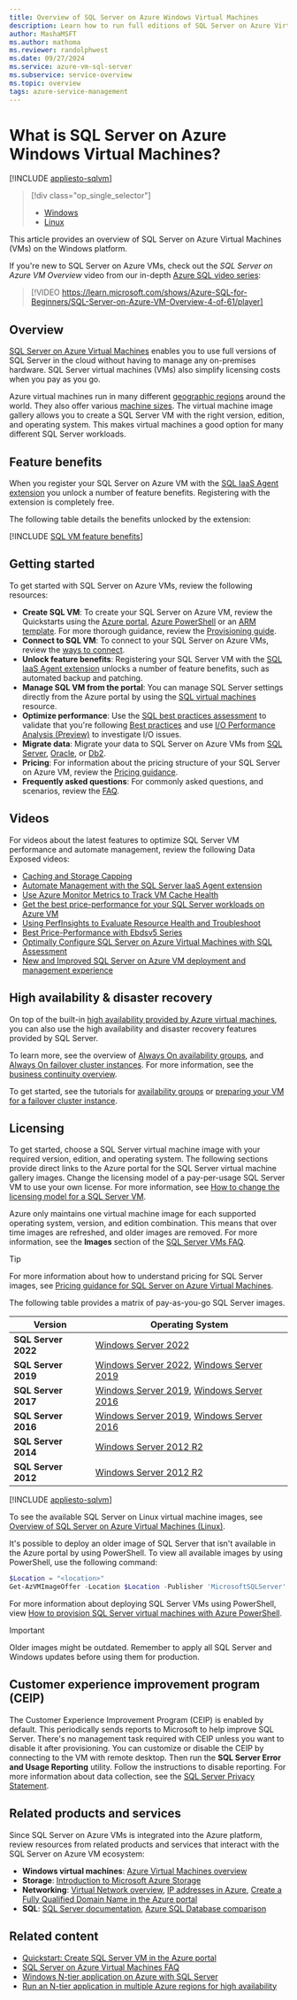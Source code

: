 ```yaml
---
title: Overview of SQL Server on Azure Windows Virtual Machines
description: Learn how to run full editions of SQL Server on Azure Virtual Machines in the cloud without having to manage any on-premises hardware.
author: MashaMSFT
ms.author: mathoma
ms.reviewer: randolphwest
ms.date: 09/27/2024
ms.service: azure-vm-sql-server
ms.subservice: service-overview
ms.topic: overview
tags: azure-service-management
---
```

# What is SQL Server on Azure Windows Virtual Machines?

[!INCLUDE [appliesto-sqlvm](../../includes/appliesto-sqlvm.md)]

> [!div class="op_single_selector"]
> - [Windows](sql-server-on-azure-vm-iaas-what-is-overview.md)
> - [Linux](../linux/sql-server-on-linux-vm-what-is-iaas-overview.md)

This article provides an overview of SQL Server on Azure Virtual Machines (VMs) on the Windows platform.

If you're new to SQL Server on Azure VMs, check out the *SQL Server on Azure VM Overview* video from our in-depth [Azure SQL video series](/shows/Azure-SQL-for-Beginners?WT.mc_id=azuresql4beg_azuresql-ch9-niner):

> [!VIDEO https://learn.microsoft.com/shows/Azure-SQL-for-Beginners/SQL-Server-on-Azure-VM-Overview-4-of-61/player]

## Overview

[SQL Server on Azure Virtual Machines](https://azure.microsoft.com/services/virtual-machines/sql-server/) enables you to use full versions of SQL Server in the cloud without having to manage any on-premises hardware. SQL Server virtual machines (VMs) also simplify licensing costs when you pay as you go.

Azure virtual machines run in many different [geographic regions](https://azure.microsoft.com/regions/) around the world. They also offer various [machine sizes](/azure/virtual-machines/sizes). The virtual machine image gallery allows you to create a SQL Server VM with the right version, edition, and operating system. This makes virtual machines a good option for many different SQL Server workloads.

## Feature benefits

When you register your SQL Server on Azure VM with the [SQL IaaS Agent extension](sql-server-iaas-agent-extension-automate-management.md) you unlock a number of feature benefits. Registering with the extension is completely free.

The following table details the benefits unlocked by the extension:

[!INCLUDE [SQL VM feature benefits](../../includes/sql-vm-feature-benefits.md)]

## Getting started

To get started with SQL Server on Azure VMs, review the following resources:

- **Create SQL VM**: To create your SQL Server on Azure VM, review the Quickstarts using the [Azure portal](sql-vm-create-portal-quickstart.md), [Azure PowerShell](sql-vm-create-powershell-quickstart.md) or an [ARM template](create-sql-vm-resource-manager-template.md). For more thorough guidance, review the [Provisioning guide](create-sql-vm-portal.md).
- **Connect to SQL VM**: To connect to your SQL Server on Azure VMs, review the [ways to connect](ways-to-connect-to-sql.md).
- **Unlock feature benefits**: Registering your SQL Server VM with the [SQL IaaS Agent extension](sql-server-iaas-agent-extension-automate-management.md) unlocks a number of feature benefits, such as automated backup and patching. 
- **Manage SQL VM from the portal**: You can manage SQL Server settings directly from the Azure portal by using the [SQL virtual machines](manage-sql-vm-portal.md) resource.
- **Optimize performance**: Use the [SQL best practices assessment](sql-assessment-for-sql-vm.md) to validate that you're following [Best practices](performance-guidelines-best-practices-checklist.md) and use [I/O Performance Analysis (Preview)](storage-performance-analysis.md) to investigate I/O issues. 
- **Migrate data**: Migrate your data to SQL Server on Azure VMs from [SQL Server](/data-migration/sql-server/virtual-machines/overview), [Oracle](../../migration-guides/virtual-machines/oracle-to-sql-on-azure-vm-guide.md), or [Db2](../../migration-guides/virtual-machines/db2-to-sql-on-azure-vm-guide.md).
- **Pricing**: For information about the pricing structure of your SQL Server on Azure VM, review the [Pricing guidance](pricing-guidance.md).
- **Frequently asked questions**: For commonly asked questions, and scenarios, review the [FAQ](frequently-asked-questions-faq.yml).

## Videos

For videos about the latest features to optimize SQL Server VM performance and automate management, review the following Data Exposed videos:

- [Caching and Storage Capping](/shows/data-exposed/azure-sql-vm-caching-and-storage-capping-ep-1-data-exposed)
- [Automate Management with the SQL Server IaaS Agent extension](/shows/data-exposed/azure-sql-vm-automate-management-with-the-sql-server-iaas-agent-extension-ep-2)
- [Use Azure Monitor Metrics to Track VM Cache Health ](/shows/data-exposed/azure-sql-vm-use-azure-monitor-metrics-to-track-vm-cache-health-ep-3)
- [Get the best price-performance for your SQL Server workloads on Azure VM](/shows/data-exposed/azure-sql-vm-get-the-best-price-performance-for-your-sql-server-workloads-on-azure-vm)
- [Using PerfInsights to Evaluate Resource Health and Troubleshoot](/shows/data-exposed/azure-sql-vm-using-perfinsights-to-evaluate-resource-health-and-troubleshoot-ep-5)
- [Best Price-Performance with Ebdsv5 Series](/shows/data-exposed/azure-sql-vm-best-price-performance-with-ebdsv5-series)
- [Optimally Configure SQL Server on Azure Virtual Machines with SQL Assessment](/shows/data-exposed/optimally-configure-sql-server-on-azure-virtual-machines-with-sql-assessment)
- [New and Improved SQL Server on Azure VM deployment and management experience](/shows/data-exposed/new-and-improved-sql-on-azure-vm-deployment-and-management-experience)

## High availability & disaster recovery

On top of the built-in [high availability provided by Azure virtual machines](/azure/virtual-machines/availability), you can also use the high availability and disaster recovery features provided by SQL Server.

To learn more, see the overview of [Always On availability groups](availability-group-overview.md), and [Always On failover cluster instances](failover-cluster-instance-overview.md). For more information, see the [business continuity overview](business-continuity-high-availability-disaster-recovery-hadr-overview.md).

To get started, see the tutorials for [availability groups](availability-group-manually-configure-prerequisites-tutorial-multi-subnet.md) or [preparing your VM for a failover cluster instance](failover-cluster-instance-prepare-vm.md).

## Licensing

To get started, choose a SQL Server virtual machine image with your required version, edition, and operating system. The following sections provide direct links to the Azure portal for the SQL Server virtual machine gallery images. Change the licensing model of a pay-per-usage SQL Server VM to use your own license. For more information, see [How to change the licensing model for a SQL Server VM](licensing-model-azure-hybrid-benefit-ahb-change.md).

Azure only maintains one virtual machine image for each supported operating system, version, and edition combination. This means that over time images are refreshed, and older images are removed. For more information, see the **Images** section of the [SQL Server VMs FAQ](frequently-asked-questions-faq.yml).

> [!TIP]  
> For more information about how to understand pricing for SQL Server images, see [Pricing guidance for SQL Server on Azure Virtual Machines](pricing-guidance.md).

The following table provides a matrix of pay-as-you-go SQL Server images.

| Version | Operating System |
| --- | --- |
| **SQL Server 2022** | [Windows Server 2022](https://portal.azure.com/#create/microsoftsqlserver.sql2022-ws2022enterprise-gen2) |
| **SQL Server 2019** | [Windows Server 2022](https://portal.azure.com/#create/microsoftsqlserver.sql2019-ws2022enterprise-gen2), [Windows Server 2019](https://portal.azure.com/#create/microsoftsqlserver.sql2019-ws2019enterprise-ARM) |
| **SQL Server 2017** | [Windows Server 2019](https://portal.azure.com/#create/microsoftsqlserver.sql2017-ws2019enterprise-ARM), [Windows Server 2016](https://portal.azure.com/#create/Microsoft.SQLServer2017EnterpriseWindowsServer2016-ARM) |
| **SQL Server 2016** | [Windows Server 2019](https://portal.azure.com/#create/microsoftsqlserver.sql2016sp3-ws2019enterprise), [Windows Server 2016](https://portal.azure.com/#create/Microsoft.SQLServer2016SP2EnterpriseWindowsServer2016-ARM) |
| **SQL Server 2014** | [Windows Server 2012 R2](https://portal.azure.com/#create/microsoftsqlserver.sql2014sp3-ws2012r2enterprise-ARM) |
| **SQL Server 2012** | [Windows Server 2012 R2](https://portal.azure.com/#create/Microsoft.SQLServer2012SP4EnterpriseWindowsServer2012R2-ARM) |

[!INCLUDE [appliesto-sqlvm](../../includes/virtual-machines-2008-end-of-support.md)]

To see the available SQL Server on Linux virtual machine images, see [Overview of SQL Server on Azure Virtual Machines (Linux)](../linux/sql-server-on-linux-vm-what-is-iaas-overview.md).

It's possible to deploy an older image of SQL Server that isn't available in the Azure portal by using PowerShell. To view all available images by using PowerShell, use the following command:

```powershell
$Location = "<location>"
Get-AzVMImageOffer -Location $Location -Publisher 'MicrosoftSQLServer'
```

For more information about deploying SQL Server VMs using PowerShell, view [How to provision SQL Server virtual machines with Azure PowerShell](create-sql-vm-powershell.md).

> [!IMPORTANT]  
> Older images might be outdated. Remember to apply all SQL Server and Windows updates before using them for production.

## Customer experience improvement program (CEIP)

The Customer Experience Improvement Program (CEIP) is enabled by default. This periodically sends reports to Microsoft to help improve SQL Server. There's no management task required with CEIP unless you want to disable it after provisioning. You can customize or disable the CEIP by connecting to the VM with remote desktop. Then run the **SQL Server Error and Usage Reporting** utility. Follow the instructions to disable reporting. For more information about data collection, see the [SQL Server Privacy Statement](/sql/sql-server/sql-server-privacy).

## Related products and services

Since SQL Server on Azure VMs is integrated into the Azure platform, review resources from related products and services that interact with the SQL Server on Azure VM ecosystem:

- **Windows virtual machines**: [Azure Virtual Machines overview](/azure/virtual-machines/windows/overview)
- **Storage**: [Introduction to Microsoft Azure Storage](/azure/storage/common/storage-introduction)
- **Networking**: [Virtual Network overview](/azure/virtual-network/virtual-networks-overview), [IP addresses in Azure](/azure/virtual-network/ip-services/public-ip-addresses), [Create a Fully Qualified Domain Name in the Azure portal](/azure/virtual-machines/create-fqdn)
- **SQL**: [SQL Server documentation](/sql/index), [Azure SQL Database comparison](../../azure-sql-iaas-vs-paas-what-is-overview.md)

## Related content

- [Quickstart: Create SQL Server VM in the Azure portal](sql-vm-create-portal-quickstart.md)
- [SQL Server on Azure Virtual Machines FAQ](frequently-asked-questions-faq.yml)
- [Windows N-tier application on Azure with SQL Server](/azure/architecture/reference-architectures/n-tier/n-tier-sql-server)
- [Run an N-tier application in multiple Azure regions for high availability](/azure/architecture/reference-architectures/n-tier/multi-region-sql-server)
